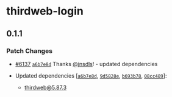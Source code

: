 # thirdweb-login

## 0.1.1

### Patch Changes

- [#6137](https://github.com/thirdweb-dev/js/pull/6137) [`a6b7e8d`](https://github.com/thirdweb-dev/js/commit/a6b7e8d81868b5f32f1c8b7ff093bb1f06c734ca) Thanks [@jnsdls](https://github.com/jnsdls)! - updated dependencies

- Updated dependencies [[`a6b7e8d`](https://github.com/thirdweb-dev/js/commit/a6b7e8d81868b5f32f1c8b7ff093bb1f06c734ca), [`9d5828e`](https://github.com/thirdweb-dev/js/commit/9d5828eeab201960a720744ca3a59c85a0d8e548), [`b693b78`](https://github.com/thirdweb-dev/js/commit/b693b78645e2b214a5f8be0eec6d335d569ceb8c), [`08cc489`](https://github.com/thirdweb-dev/js/commit/08cc48910df351d068c1ce224d4102f40cb1dce1)]:
  - thirdweb@5.87.3
